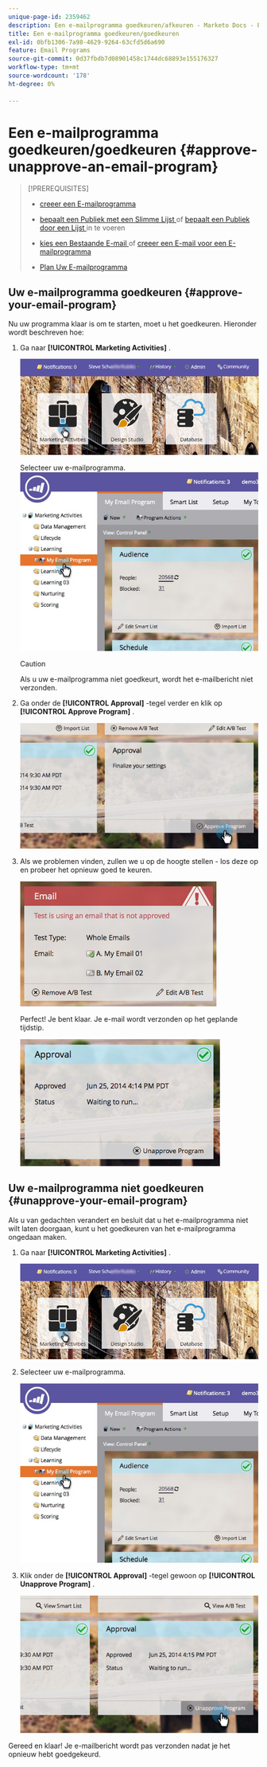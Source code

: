 ```yaml
---
unique-page-id: 2359462
description: Een e-mailprogramma goedkeuren/afkeuren - Marketo Docs - Productdocumentatie
title: Een e-mailprogramma goedkeuren/goedkeuren
exl-id: 0bfb1306-7a98-4629-9264-63cfd5d6a690
feature: Email Programs
source-git-commit: 0d37fbdb7d08901458c1744dc68893e155176327
workflow-type: tm+mt
source-wordcount: '178'
ht-degree: 0%

---
```


# Een e-mailprogramma goedkeuren/goedkeuren {#approve-unapprove-an-email-program}

>[!PREREQUISITES]
>
>* [ creeer een E-mailprogramma ](/help/marketo/product-docs/email-marketing/email-programs/creating-an-email-program/create-an-email-program.md)
>* [ bepaalt een Publiek met een Slimme Lijst ](/help/marketo/product-docs/email-marketing/email-programs/managing-people-in-email-programs/define-an-audience-with-a-smart-list.md) of [ bepaalt een Publiek door een Lijst ](/help/marketo/product-docs/email-marketing/email-programs/managing-people-in-email-programs/define-an-audience-by-importing-a-list.md) in te voeren
>
>* [ kies een Bestaande E-mail ](/help/marketo/product-docs/email-marketing/email-programs/email-program-actions/choose-an-existing-email.md) of [ creeer een E-mail voor een E-mailprogramma ](/help/marketo/product-docs/email-marketing/email-programs/email-program-actions/create-an-email-for-an-email-program.md)
>
>* [ Plan Uw E-mailprogramma ](/help/marketo/product-docs/email-marketing/email-programs/email-program-actions/schedule-your-email-program.md)

## Uw e-mailprogramma goedkeuren {#approve-your-email-program}

Nu uw programma klaar is om te starten, moet u het goedkeuren. Hieronder wordt beschreven hoe:

1. Ga naar **[!UICONTROL Marketing Activities]** .

   ![](assets/login-marketing-activities-2.png)

   Selecteer uw e-mailprogramma.
   ![](assets/selectemailprogram-2.jpg)

   >[!CAUTION]
   >
   >Als u uw e-mailprogramma niet goedkeurt, wordt het e-mailbericht niet verzonden.

1. Ga onder de **[!UICONTROL Approval]** -tegel verder en klik op **[!UICONTROL Approve Program]** .

   ![](assets/image2014-9-12-13-3a43-3a36.png)

1. Als we problemen vinden, zullen we u op de hoogte stellen - los deze op en probeer het opnieuw goed te keuren.

   ![](assets/image2014-9-12-13-3a43-3a44.png)

   Perfect! Je bent klaar. Je e-mail wordt verzonden op het geplande tijdstip.

   ![](assets/image2014-9-12-13-3a43-3a56.png)

## Uw e-mailprogramma niet goedkeuren {#unapprove-your-email-program}

Als u van gedachten verandert en besluit dat u het e-mailprogramma niet wilt laten doorgaan, kunt u het goedkeuren van het e-mailprogramma ongedaan maken.

1. Ga naar **[!UICONTROL Marketing Activities]** .

   ![](assets/login-marketing-activities-2.png)

1. Selecteer uw e-mailprogramma.

   ![](assets/selectemailprogram-2.jpg)

1. Klik onder de **[!UICONTROL Approval]** -tegel gewoon op **[!UICONTROL Unapprove Program]** .

   ![](assets/image2014-9-12-13-3a44-3a28.png)

Gereed en klaar! Je e-mailbericht wordt pas verzonden nadat je het opnieuw hebt goedgekeurd.
